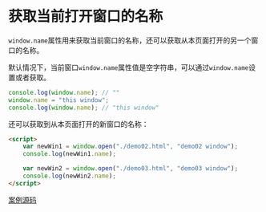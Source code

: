# 获取当前打开窗口的名称

`window.name`属性用来获取当前窗口的名称，还可以获取从本页面打开的另一个窗口的名称。

默认情况下，当前窗口`window.name`属性值是空字符串，可以通过`window.name`设置或者获取。

```js
console.log(window.name); // ""
window.name = "this window";
console.log(window.name); // "this window"
```

还可以获取到从本页面打开的新窗口的名称：

```html
<script>
    var newWin1 = window.open("./demo02.html", "demo02 window");
    console.log(newWin1.name);

    var newWin2 = window.open("./demo03.html", "demo03 window");
    console.log(newWin2.name);
</script>
```

[案例源码](./demo/demo01.html)
